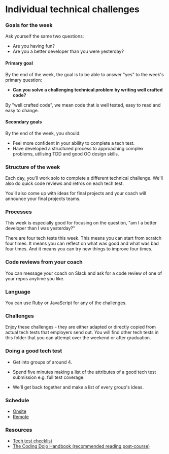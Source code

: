 # Individual technical challenges

### Goals for the week

Ask yourself the same two questions:

* Are you having fun?
* Are you a better developer than you were yesterday?

#### Primary goal

By the end of the week, the goal is to be able to answer "yes" to the week's primary question:

* **Can you solve a challenging technical problem by writing well crafted code?**

By "well crafted code", we mean code that is well tested, easy to read and easy to change.

#### Secondary goals

By the end of the week, you should:

* Feel more confident in your ability to complete a tech test.
* Have developed a structured process to approaching complex problems, utilising TDD and good OO design skills.

### Structure of the week

Each day, you'll work solo to complete a different technical challenge.  We'll also do quick code reviews and retros on each tech test.

You'll also come up with ideas for final projects and your coach will announce your final projects teams.

### Processes

This week is especially good for focusing on the question, "am I a better developer than I was yesterday?"

There are four tech tests this week.  This means you can start from scratch four times.  It means you can reflect on what was good and what was bad four times.  And it means you can try new things to improve four times.

### Code reviews from your coach

You can message your coach on Slack and ask for a code review of one of your repos anytime you like.

### Language

You can use Ruby or JavaScript for any of the challenges.

### Challenges

Enjoy these challenges - they are either adapted or directly copied from actual tech tests that employers send out. You will find other tech tests in this folder that you can attempt over the weekend or after graduation.

### Doing a good tech test

* Get into groups of around 4.

* Spend five minutes making a list of the attributes of a good tech test submission e.g. full test coverage.

* We'll get back together and make a list of every group's ideas.

### Schedule

* [Onsite](../sequence/onsite/week10.md)
* [Remote](../sequence/remote/week10.md)

### Resources

* [Tech test checklist](https://github.com/makersacademy/jobhunters/blob/master/tech_tests_how_to_succeed.md)
* [The Coding Dojo Handbook (recommended reading post-course)](https://leanpub.com/codingdojohandbook)
